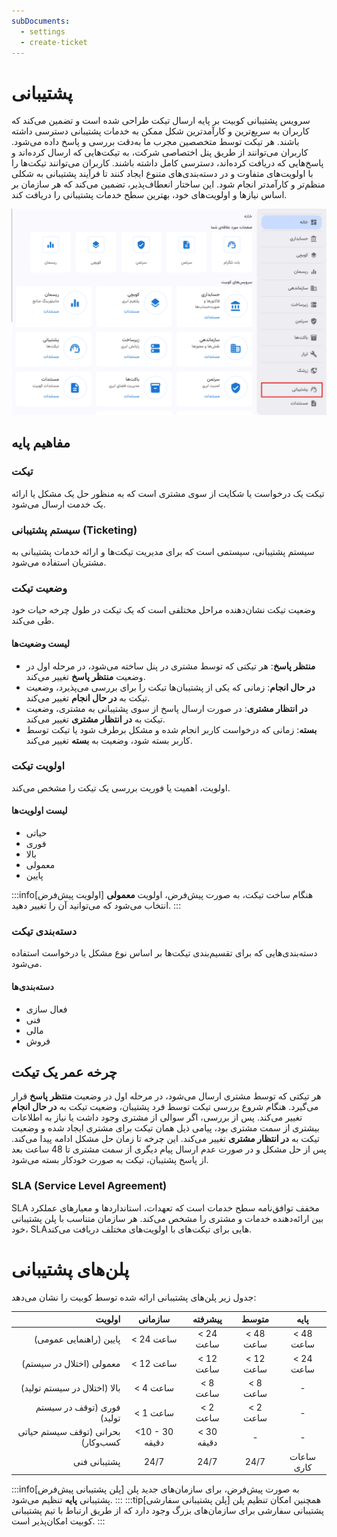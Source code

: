 ```yaml
---
subDocuments:
  - settings
  - create-ticket
---
```


# پشتیبانی

سرویس پشتیبانی کوبیت بر پایه ارسال تیکت طراحی شده است و تضمین می‌کند که کاربران به سریع‌ترین و کارآمدترین شکل ممکن به خدمات پشتیبانی دسترسی داشته باشند. هر تیکت توسط متخصصین مجرب ما به‌دقت بررسی و پاسخ داده می‌شود. کاربران می‌توانند از طریق پنل اختصاصی شرکت، به تیکت‌هایی که ارسال کرده‌اند و پاسخ‌هایی که دریافت کرده‌اند، دسترسی کامل داشته باشند. کاربران می‌توانند تیکت‌ها را با اولویت‌های متفاوت و در دسته‌بندی‌های متنوع ایجاد کنند تا فرآیند پشتیبانی به شکلی منظم‌تر و کارآمدتر انجام شود. این ساختار انعطاف‌پذیر، تضمین می‌کند که هر سازمان بر اساس نیازها و اولویت‌های خود، بهترین سطح خدمات پشتیبانی را دریافت کند.

![Ticketing: tickets](ticketing.png)

## مفاهیم پایه

### تیکت

تیکت یک درخواست یا شکایت از سوی مشتری است که به منظور حل یک مشکل یا ارائه یک خدمت ارسال می‌شود.

### سیستم پشتیبانی (Ticketing)

سیستم پشتیبانی، سیستمی است که برای مدیریت تیکت‌ها و ارائه خدمات پشتیبانی به مشتریان استفاده می‌شود.

### وضعیت تیکت

وضعیت تیکت نشان‌دهنده مراحل مختلفی است که یک تیکت در طول چرخه حیات خود طی می‌کند.

#### لیست وضعیت‌ها

- **منتظر پاسخ**: هر تیکتی که توسط مشتری در پنل ساخته می‌شود، در مرحله اول در وضعیت **منتظر پاسخ** تغییر می‌کند.
- **در حال انجام**: زمانی که یکی از پشتیبان‌ها تیکت را برای بررسی می‌پذیرد، وضعیت تیکت به **در حال انجام** تغییر می‌کند.
- **در انتظار مشتری**: در صورت ارسال پاسخ از سوی پشتیبانی به مشتری، وضعیت تیکت به **در انتظار مشتری** تغییر می‌کند.
- **بسته**: زمانی که درخواست کاربر انجام شده و مشکل برطرف شود یا تیکت توسط کاربر بسته شود، وضعیت به **بسته** تغییر می‌کند.

### اولویت تیکت

اولویت، اهمیت یا فوریت بررسی یک تیکت را مشخص می‌کند.

#### لیست اولویت‌ها

- حیاتی
- فوری
- بالا
- معمولی
- پایین

:::info[اولویت پیش‌فرض]
هنگام ساخت تیکت، به صورت پیش‌فرض، اولویت **معمولی** انتخاب می‌شود که می‌توانید آن را تغییر دهید.
:::

### دسته‌بندی تیکت

دسته‌بندی‌هایی که برای تقسیم‌بندی تیکت‌ها بر اساس نوع مشکل یا درخواست استفاده می‌شود.

#### دسته‌بندی‌ها

- فعال سازی
- فنی
- مالی
- فروش

## چرخه عمر یک تیکت

هر تیکتی که توسط مشتری ارسال می‌شود، در مرحله اول در وضعیت **منتظر پاسخ** قرار می‌گیرد. هنگام شروع بررسی تیکت توسط فرد پشتیبان، وضعیت تیکت به **در حال انجام** تغییر می‌کند. پس از بررسی، اگر سوالی از مشتری وجود داشت یا نیاز به اطلاعات بیشتری از سمت مشتری بود، پیامی ذیل همان تیکت برای مشتری ایجاد شده و وضعیت تیکت به **در انتظار مشتری** تغییر می‌کند. این چرخه تا زمان حل مشکل ادامه پیدا می‌کند. پس از حل مشکل و در صورت عدم ارسال پیام دیگری از سمت مشتری تا 48 ساعت بعد از پاسخ پشتیبان، تیکت به صورت خودکار بسته می‌شود.

### SLA (Service Level Agreement)

SLA مخفف توافق‌نامه سطح خدمات است که تعهدات، استانداردها و معیارهای عملکرد بین ارائه‌دهنده خدمات و مشتری را مشخص می‌کند.
هر سازمان متناسب با پلن پشتیبانی خود، SLAهایی برای تیکت‌های با اولویت‌های مختلف دریافت می‌کند.

# پلن‌های پشتیبانی

جدول زیر پلن‌های پشتیبانی ارائه شده توسط کوبیت را نشان می‌دهد:

|                             اولویت |    سازمانی     |  پیشرفته   |   متوسط   |    پایه    |
| ---------------------------------: | :------------: | :--------: | :-------: | :--------: |
|             پایین (راهنمایی عمومی) |   < 24 ساعت    | < 24 ساعت  | < 48 ساعت | < 48 ساعت  |
|           معمولی (اختلال در سیستم) |   < 12 ساعت    | < 12 ساعت  | < 12 ساعت | < 24 ساعت  |
|       بالا (اختلال در سیستم تولید) |    < 4 ساعت    |  < 8 ساعت  | < 8 ساعت  |     -      |
|         فوری (توقف در سیستم تولید) |    < 1 ساعت    |  < 2 ساعت  | < 2 ساعت  |     -      |
| بحرانی (توقف سیستم حیاتی کسب‌وکار) | <10 - 30 دقیقه | < 30 دقیقه |     -     |     -      |
|                       پشتیبانی فنی |      24/7      |    24/7    |   24/7    | ساعات کاری |

:::info[پلن پشتیبانی پیش‌فرض]
به صورت پیش‌فرض، برای سازمان‌های جدید پلن پشتیبانی **پایه** تنظیم می‌شود.
:::
:::tip[پلن پشتیبانی سفارشی]
همچنین امکان تنظیم پلن پشتیبانی سفارشی برای سازمان‌های بزرگ وجود دارد که از طریق ارتباط با تیم پشتیبانی کوبیت امکان‌پذیر است.
:::
